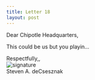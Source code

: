 ```yaml
---
title: Letter 18
layout: post
---
```


Dear Chipotle Headquarters,

This could be us but you playin…


Respectfully,,<br>
![signature](https://fontmeme.com/permalink/200925/c101f6549bbb85c94b3d8b47e8b8e244.png)<br>
Steven A. deCsesznak